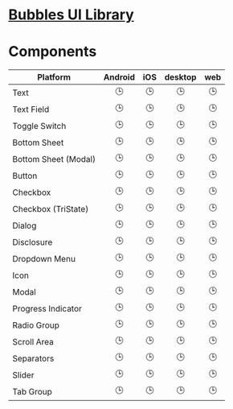 # [Bubbles UI Library](https://www.figma.com/community/file/1083709601534538452/bubbles-ui-library-v1-0-4)

# Components

| Platform             | Android | iOS | desktop | web |
|----------------------|:-------:|:---:|:-------:|:---:|
| Text                 |   🕒    | 🕒  |   🕒    | 🕒  |
| Text Field           |   🕒    | 🕒  |   🕒    | 🕒  |
| Toggle Switch        |   🕒    | 🕒  |   🕒    | 🕒  |
| Bottom Sheet         |   🕒    | 🕒  |   🕒    | 🕒  |
| Bottom Sheet (Modal) |   🕒    | 🕒  |   🕒    | 🕒  |
| Button               |   🕒    | 🕒  |   🕒    | 🕒  |
| Checkbox             |   🕒    | 🕒  |   🕒    | 🕒  |
| Checkbox (TriState)  |   🕒    | 🕒  |   🕒    | 🕒  |
| Dialog               |   🕒    | 🕒  |   🕒    | 🕒  |
| Disclosure           |   🕒    | 🕒  |   🕒    | 🕒  |
| Dropdown Menu        |   🕒    | 🕒  |   🕒    | 🕒  |
| Icon                 |   🕒    | 🕒  |   🕒    | 🕒  |
| Modal                |   🕒    | 🕒  |   🕒    | 🕒  |
| Progress Indicator   |   🕒    | 🕒  |   🕒    | 🕒  |
| Radio Group          |   🕒    | 🕒  |   🕒    | 🕒  |
| Scroll Area          |   🕒    | 🕒  |   🕒    | 🕒  |
| Separators           |   🕒    | 🕒  |   🕒    | 🕒  |
| Slider               |   🕒    | 🕒  |   🕒    | 🕒  |
| Tab Group            |   🕒    | 🕒  |   🕒    | 🕒  |